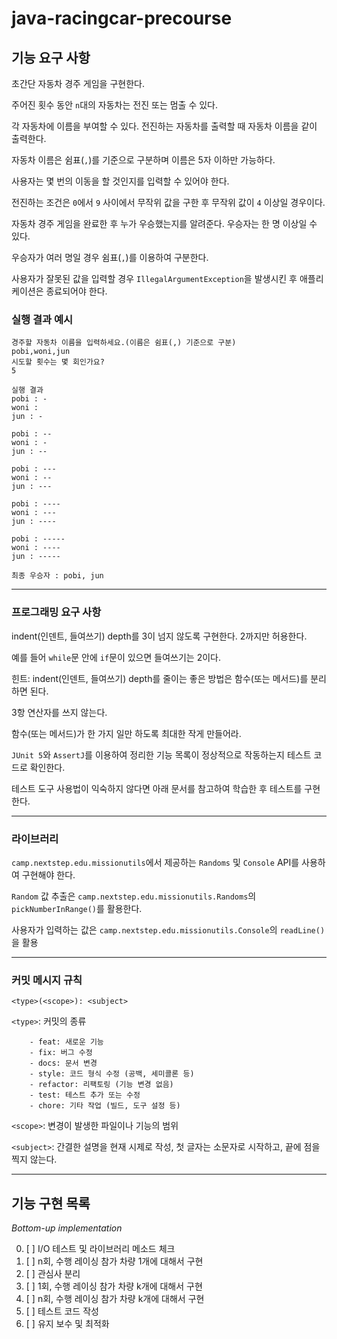 # java-racingcar-precourse

## 기능 요구 사항

초간단 자동차 경주 게임을 구현한다.

주어진 횟수 동안 `n`대의 자동차는 전진 또는 멈출 수 있다.

각 자동차에 이름을 부여할 수 있다. 전진하는 자동차를 출력할 때 자동차 이름을 같이 출력한다.

자동차 이름은 쉼표(`,`)를 기준으로 구분하며 이름은 5자 이하만 가능하다.

사용자는 몇 번의 이동을 할 것인지를 입력할 수 있어야 한다.

전진하는 조건은 `0`에서 `9` 사이에서 무작위 값을 구한 후 무작위 값이 `4` 이상일 경우이다.

자동차 경주 게임을 완료한 후 누가 우승했는지를 알려준다. 우승자는 한 명 이상일 수 있다.

우승자가 여러 명일 경우 쉼표(`,`)를 이용하여 구분한다.

사용자가 잘못된 값을 입력할 경우 `IllegalArgumentException`을 발생시킨 후 애플리케이션은 종료되어야 한다.

### 실행 결과 예시

```
경주할 자동차 이름을 입력하세요.(이름은 쉼표(,) 기준으로 구분)
pobi,woni,jun
시도할 횟수는 몇 회인가요?
5

실행 결과
pobi : -
woni :
jun : -

pobi : --
woni : -
jun : --

pobi : ---
woni : --
jun : ---

pobi : ----
woni : ---
jun : ----

pobi : -----
woni : ----
jun : -----

최종 우승자 : pobi, jun
```

---
### 프로그래밍 요구 사항

indent(인덴트, 들여쓰기) depth를 3이 넘지 않도록 구현한다. 2까지만 허용한다.

예를 들어 `while`문 안에 `if`문이 있으면 들여쓰기는 2이다.

힌트: indent(인덴트, 들여쓰기) depth를 줄이는 좋은 방법은 함수(또는 메서드)를 분리하면 된다.

3항 연산자를 쓰지 않는다.

함수(또는 메서드)가 한 가지 일만 하도록 최대한 작게 만들어라.

`JUnit 5`와 `AssertJ`를 이용하여 정리한 기능 목록이 정상적으로 작동하는지 테스트 코드로 확인한다.

테스트 도구 사용법이 익숙하지 않다면 아래 문서를 참고하여 학습한 후 테스트를 구현한다.

---

### 라이브러리

`camp.nextstep.edu.missionutils`에서 제공하는 `Randoms` 및 `Console` API를 사용하여 구현해야 한다.

`Random` 값 추출은 `camp.nextstep.edu.missionutils.Randoms`의 `pickNumberInRange()`를 활용한다.

사용자가 입력하는 값은 `camp.nextstep.edu.missionutils.Console`의 `readLine()`을 활용

---
### 커밋 메시지 규칙

`<type>(<scope>): <subject>`

`<type>`: 커밋의 종류

```
    - feat: 새로운 기능
    - fix: 버그 수정
    - docs: 문서 변경
    - style: 코드 형식 수정 (공백, 세미콜론 등)
    - refactor: 리팩토링 (기능 변경 없음)
    - test: 테스트 추가 또는 수정
    - chore: 기타 작업 (빌드, 도구 설정 등)
```

`<scope>`: 변경이 발생한 파일이나 기능의 범위

`<subject>`: 간결한 설명을 현재 시제로 작성, 첫 글자는 소문자로 시작하고, 끝에 점을 찍지 않는다.

---

## 기능 구현 목록

_Bottom-up implementation_

0. [ ] I/O 테스트 및 라이브러리 메소드 체크
1. [ ] n회, 수행 레이싱 참가 차량 1개에 대해서 구현 
2. [ ] 관심사 분리 
3. [ ] 1회, 수행 레이싱 참가 차량 k개에 대해서 구현
4. [ ] n회, 수행 레이싱 참가 차량 k개에 대해서 구현
5. [ ] 테스트 코드 작성 
6. [ ] 유지 보수 및 최적화 
